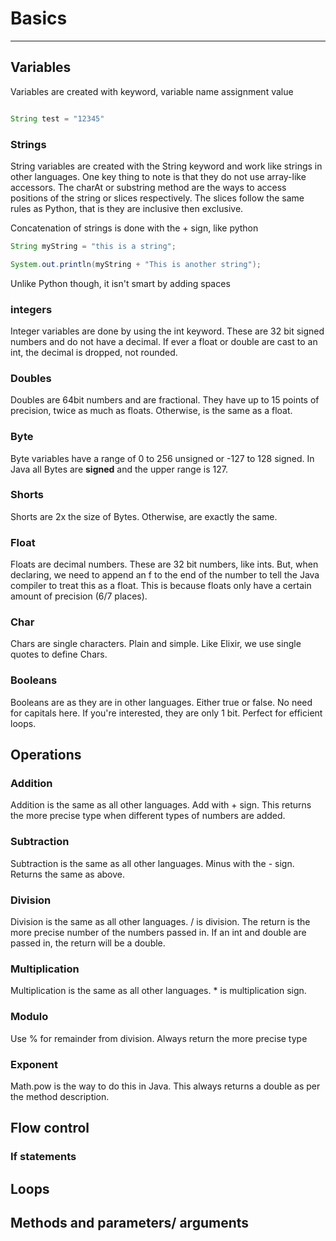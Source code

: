 # Basics

---

## Variables

Variables are created with keyword, variable name assignment value
```java

String test = "12345"

```


### Strings

String variables are created with the String keyword and work like strings in other languages. One key thing to note is that they do not use array-like accessors. The charAt or substring method are the ways to access positions of the string or slices respectively. The slices follow the same rules as Python, that is they are inclusive then exclusive.

Concatenation of strings is done with the + sign, like python

```java
String myString = "this is a string";

System.out.println(myString + "This is another string");
```

Unlike Python though, it isn't smart by adding spaces

### integers

Integer variables are done by using the int keyword. These are 32 bit signed numbers and do not have a decimal. If ever a float or double are cast to an int, the decimal is dropped, not rounded.

### Doubles

Doubles are 64bit numbers and are fractional. They have up to 15 points of precision, twice as much as floats. Otherwise, is the same as a float.

### Byte

Byte variables have a range of 0 to 256 unsigned or -127 to 128 signed. In Java all Bytes are __signed__ and the upper range is 127.


### Shorts

Shorts are 2x the size of Bytes. Otherwise, are exactly the same.


### Float

Floats are decimal numbers. These are 32 bit numbers, like ints. But, when declaring, we need to append an f to the end of the number to tell the Java compiler to treat this as a float. This is because floats only have a certain amount of precision (6/7 places).

### Char

Chars are single characters. Plain and simple. Like Elixir, we use single quotes to define Chars.


### Booleans

Booleans are as they are in other languages. Either true or false. No need for capitals here. If you're interested, they are only 1 bit. Perfect for efficient loops.


## Operations

### Addition

Addition is the same as all other languages. Add with + sign. This returns the more precise type when different types of numbers are added.

### Subtraction

Subtraction is the same as all other languages. Minus with the - sign. Returns the same as above.

### Division

Division is the same as all other languages. / is division. The return is the more precise number of the numbers passed in. If an int and double are passed in, the return will be a double.

### Multiplication

Multiplication is the same as all other languages. * is multiplication sign.

### Modulo

Use % for remainder from division. Always return the more precise type

### Exponent

Math.pow is the way to do this in Java. This always returns a double as per the method description.

## Flow control

### If statements



## Loops



## Methods and parameters/ arguments